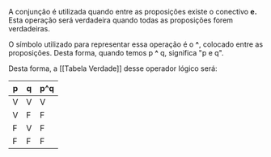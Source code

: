 A conjunção é utilizada quando entre as proposições existe o conectivo **e.** Esta operação será verdadeira quando todas as proposições forem verdadeiras.

O símbolo utilizado para representar essa operação é o **^**, colocado entre as proposições. Desta forma, quando temos p **^** q, significa "p e q".

Desta forma, a [[Tabela Verdade]] desse operador lógico será:

| p   | q   | p^q |
| --- | --- | --- |
| V   | V   | V   |
| V   | F   | F   |
| F   | V   | F   |
| F   | F   | F   |
